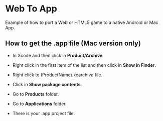 # Web To App

Example of how to port a Web or HTML5 game to a native Android or Mac App.

## How to get the .app file (Mac version only)

* In Xcode and then click in **Product/Archive**.

* Right click in the first item of the list and then click in **Show in Finder**.

* Right click to (ProductName).xcarchive file.

* Click in **Show package contents**.

* Go to **Products** folder.

* Go to **Applications** folder.

* There is your .app project file.
